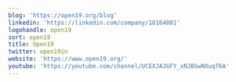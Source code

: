 ```yaml
---
blog: 'https://open19.org/blog'
linkedin: 'https://linkedin.com/company/18164081'
logohandle: open19
sort: open19
title: Open19
twitter: open19in
website: 'https://www.open19.org/'
youtube: 'https://youtube.com/channel/UCEXJAJGFY_xNJBSwNXuqT6A'
---
```

